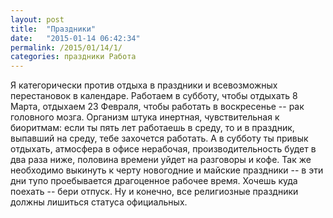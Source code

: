 ```yaml
---
layout: post
title:  "Праздники"
date:   "2015-01-14 06:42:34"
permalink: /2015/01/14/1/
categories: праздники Работа
---
```

Я категорически против отдыха в праздники и всевозможных перестановок в календаре. Работаем в субботу, чтобы отдыхать 8 Марта, отдыхаем 23 Февраля, чтобы работать в воскресенье -- рак головного мозга. Организм штука инертная, чувствительная к биоритмам: если ты пять лет работаешь в среду, то и в праздник, выпавший на среду, тебе захочется работать. А в субботу ты привык отдыхать, атмосфера в офисе нерабочая, производительность будет в два раза ниже, половина времени уйдет на разговоры и кофе.
Так же необходимо выкинуть к черту новогодние и майские праздники -- в эти дни тупо проебывается драгоценное рабочее время. Хочешь куда поехать -- бери отпуск. Ну и конечно, все религиозные праздники должны лишиться статуса официальных.


